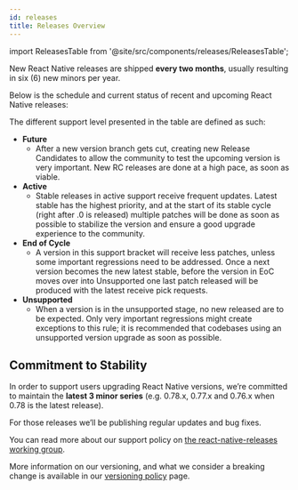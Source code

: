 ```yaml
---
id: releases
title: Releases Overview
---
```


import ReleasesTable from '@site/src/components/releases/ReleasesTable';

New React Native releases are shipped **every two months**, usually resulting in six (6) new minors per year.

Below is the schedule and current status of recent and upcoming React Native releases:

<ReleasesTable />

The different support level presented in the table are defined as such:

- **Future**
  - After a new version branch gets cut, creating new Release Candidates to allow the community to test the upcoming version is very important. New RC releases are done at a high pace, as soon as viable.
- **Active**
  - Stable releases in active support receive frequent updates. Latest stable has the highest priority, and at the start of its stable cycle (right after .0 is released) multiple patches will be done as soon as possible to stabilize the version and ensure a good upgrade experience to the community.
- **End of Cycle**
  - A version in this support bracket will receive less patches, unless some important regressions need to be addressed. Once a next version becomes the new latest stable, before the version in EoC moves over into Unsupported one last patch released will be produced with the latest receive pick requests.
- **Unsupported**
  - When a version is in the unsupported stage, no new released are to be expected. Only very important regressions might create exceptions to this rule; it is recommended that codebases using an unsupported version upgrade as soon as possible.

## Commitment to Stability

In order to support users upgrading React Native versions, we’re committed to maintain the **latest 3 minor series** (e.g. 0.78.x, 0.77.x and 0.76.x when 0.78 is the latest release).

For those releases we’ll be publishing regular updates and bug fixes.

You can read more about our support policy on [the react-native-releases working group](https://github.com/reactwg/react-native-releases/blob/main/docs/support.md).

More information on our versioning, and what we consider a breaking change is available in our [versioning policy](./releases/versioning-policy) page.
